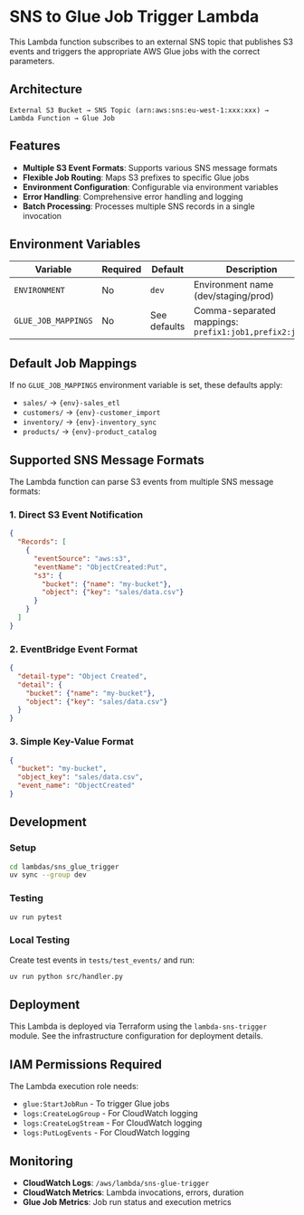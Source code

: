 # SNS to Glue Job Trigger Lambda

This Lambda function subscribes to an external SNS topic that publishes S3 events and triggers the appropriate AWS Glue jobs with the correct parameters.

## Architecture

```
External S3 Bucket → SNS Topic (arn:aws:sns:eu-west-1:xxx:xxx) → Lambda Function → Glue Job
```

## Features

- **Multiple S3 Event Formats**: Supports various SNS message formats
- **Flexible Job Routing**: Maps S3 prefixes to specific Glue jobs
- **Environment Configuration**: Configurable via environment variables
- **Error Handling**: Comprehensive error handling and logging
- **Batch Processing**: Processes multiple SNS records in a single invocation

## Environment Variables

| Variable | Required | Default | Description |
|----------|----------|---------|-------------|
| `ENVIRONMENT` | No | `dev` | Environment name (dev/staging/prod) |
| `GLUE_JOB_MAPPINGS` | No | See defaults | Comma-separated mappings: `prefix1:job1,prefix2:job2` |

## Default Job Mappings

If no `GLUE_JOB_MAPPINGS` environment variable is set, these defaults apply:

- `sales/` → `{env}-sales_etl`
- `customers/` → `{env}-customer_import` 
- `inventory/` → `{env}-inventory_sync`
- `products/` → `{env}-product_catalog`

## Supported SNS Message Formats

The Lambda function can parse S3 events from multiple SNS message formats:

### 1. Direct S3 Event Notification
```json
{
  "Records": [
    {
      "eventSource": "aws:s3",
      "eventName": "ObjectCreated:Put",
      "s3": {
        "bucket": {"name": "my-bucket"},
        "object": {"key": "sales/data.csv"}
      }
    }
  ]
}
```

### 2. EventBridge Event Format
```json
{
  "detail-type": "Object Created",
  "detail": {
    "bucket": {"name": "my-bucket"},
    "object": {"key": "sales/data.csv"}
  }
}
```

### 3. Simple Key-Value Format
```json
{
  "bucket": "my-bucket",
  "object_key": "sales/data.csv",
  "event_name": "ObjectCreated"
}
```

## Development

### Setup
```bash
cd lambdas/sns_glue_trigger
uv sync --group dev
```

### Testing
```bash
uv run pytest
```

### Local Testing
Create test events in `tests/test_events/` and run:
```bash
uv run python src/handler.py
```

## Deployment

This Lambda is deployed via Terraform using the `lambda-sns-trigger` module. See the infrastructure configuration for deployment details.

## IAM Permissions Required

The Lambda execution role needs:
- `glue:StartJobRun` - To trigger Glue jobs
- `logs:CreateLogGroup` - For CloudWatch logging  
- `logs:CreateLogStream` - For CloudWatch logging
- `logs:PutLogEvents` - For CloudWatch logging

## Monitoring

- **CloudWatch Logs**: `/aws/lambda/sns-glue-trigger`
- **CloudWatch Metrics**: Lambda invocations, errors, duration
- **Glue Job Metrics**: Job run status and execution metrics